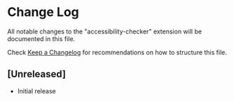 # Change Log

All notable changes to the "accessibility-checker" extension will be documented in this file.

Check [Keep a Changelog](http://keepachangelog.com/) for recommendations on how to structure this file.

## [Unreleased]

- Initial release